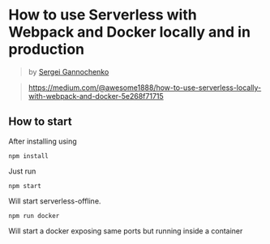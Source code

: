 # How to use Serverless with Webpack and Docker locally and in production

> by [Sergei Gannochenko](https://medium.com/@awesome1888)

> https://medium.com/@awesome1888/how-to-use-serverless-locally-with-webpack-and-docker-5e268f71715

## How to start

After installing using

    npm install

Just run

    npm start

Will start serverless-offline.

    npm run docker

Will start a docker exposing same ports but running inside a container
